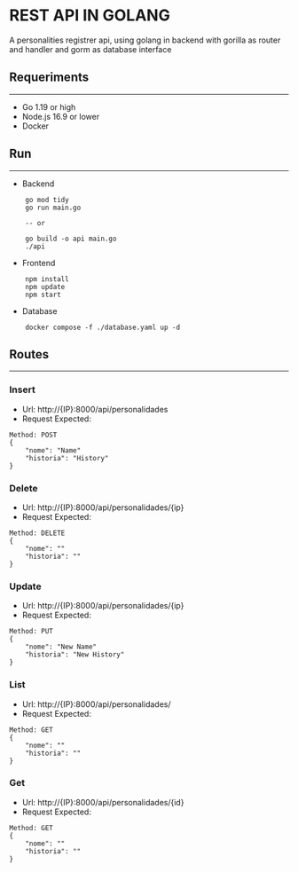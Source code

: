 # REST API IN GOLANG
A personalities registrer api, using golang in backend with gorilla as router and handler and gorm as database interface
## Requeriments
---
 * Go 1.19 or high
 * Node.js 16.9 or lower
 * Docker
## Run
---
* Backend
``` 
    go mod tidy
    go run main.go

    -- or 

    go build -o api main.go
    ./api
```
* Frontend
```
    npm install
    npm update
    npm start
```
* Database
```
    docker compose -f ./database.yaml up -d
```
## Routes
---
### Insert
 * Url: http://{IP}:8000/api/personalidades
 * Request Expected:
```
Method: POST
{
    "nome": "Name"
    "historia": "History"
} 
```
### Delete
 * Url: http://{IP}:8000/api/personalidades/{ip}
 * Request Expected:
```
Method: DELETE
{
    "nome": ""
    "historia": ""
} 
```
### Update
 * Url: http://{IP}:8000/api/personalidades/{ip}
 * Request Expected:
```
Method: PUT
{
    "nome": "New Name"
    "historia": "New History"
} 
```
### List
 * Url: http://{IP}:8000/api/personalidades/
 * Request Expected:
```
Method: GET
{
    "nome": ""
    "historia": ""
} 
```
### Get
 * Url: http://{IP}:8000/api/personalidades/{id}
 * Request Expected:
```
Method: GET
{
    "nome": ""
    "historia": ""
} 
```
